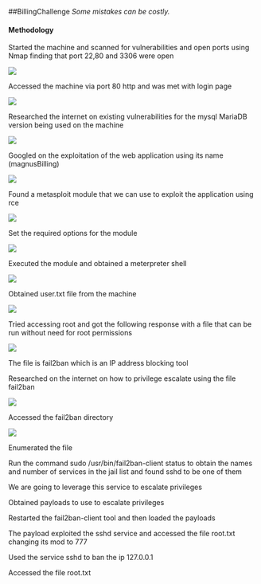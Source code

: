 ##BillingChallenge
*Some mistakes can be costly.*

#### **Methodology** 

Started the machine and scanned for vulnerabilities and open ports using Nmap finding that port 22,80 and 3306 were open

![](https://lh7-rt.googleusercontent.com/docsz/AD_4nXfaXnzTWszDnp-iCFbAavTUwBHFwydq65wzM_pNclMtAQxXBDfUu6e8Th8zhWqWL6eTtt2KEEPYRMyslRUK4fvtxVTcyOMvPd4-aYbGJvq-7FikoON6Yz8vrXTFnJsh-gPjj_gf?key=Alqzz-cY4k7hF6ju5NjQIZde)

Accessed the machine via port 80 http and was met with login page

![](https://lh7-rt.googleusercontent.com/docsz/AD_4nXdI9nC3rOOUSZgv9Fx3FKfJ0Tbn0OGnV-kVJhaTqribFdbiaVSDyipEty0bhfIcDmercrS6wWHEvzPVZeuGj38zV0k2J-KODI7PpgBe9ZyVHK-Z_jcvYwurxz1TIupTVP_ZWuCdmQ?key=Alqzz-cY4k7hF6ju5NjQIZde)

Researched the internet on existing vulnerabilities for the mysql MariaDB version being used on the machine

![](https://lh7-rt.googleusercontent.com/docsz/AD_4nXfl9sDkp3uhMSuXhSP9OJrBaXS1nXnozSzLtgCR1eACHWhiZqtkq941CYMZMaHuZNTPe4QKgX8xOt1gkkEGCOVErtPZNTpr0sGkMH8m2kFbBCtaj2qK0ix1Jssp5C39uPGqfjqEag?key=Alqzz-cY4k7hF6ju5NjQIZde)

Googled on the exploitation of the web application using its name (magnusBilling)

![](https://lh7-rt.googleusercontent.com/docsz/AD_4nXcCYKDjHIVQjJaPiNGDAp73UdLGGlN5CIXuytYfin0-Az3UcyL-48Zw6t_yPGhzd5Od_pU4LWQFP9e3--qTbibfK2K5lEtlZbOvciiL236kdYQ7_Xg1CvUlrtFXQJkUE3JbsftxeA?key=Alqzz-cY4k7hF6ju5NjQIZde)

Found a metasploit module that we can use to exploit the application using rce

![](https://lh7-rt.googleusercontent.com/docsz/AD_4nXcDCFb5k22AHAgbzizs24fRUdtzq6yMv_3yrkOjeYdF-CQpj0svTO09IK6Dz97y9VuWggbcszmBPqLgWCHrmUcVk8RJCmg69jSZ4SNMPdlMAS09jcCWLHanSwydCG1vUQyW_LTE?key=Alqzz-cY4k7hF6ju5NjQIZde)

Set the required options for the module 

![](https://lh7-rt.googleusercontent.com/docsz/AD_4nXfWuzf1XEkvBiTFnyuaR2_43L9R_ypjtPNFp-YY7LIs7dKyYPMk4kSgYiJIuQyRjZgwC03rZzvGlUNI2qntPs4GyKIitnv3SPFtq5RbWmosgcmbeFBkq1_Sv6uCoCuifFQfJ8en?key=Alqzz-cY4k7hF6ju5NjQIZde)

Executed the module and obtained a meterpreter shell

![](https://lh7-rt.googleusercontent.com/docsz/AD_4nXdcEboko9OEHZdc36ROOT1z2VdXF-oQ_2dPLhloPzKPa_6ov_Ca7OQGX1BUxFeYPcUhc20B0VP39vtdPiPhTfIYxm_BKcHwtT2e9giqbbaoagwQHAqTFuSJ_96yuFlrLSa6QjnjaQ?key=Alqzz-cY4k7hF6ju5NjQIZde)


Obtained user.txt file from the machine

![](https://lh7-rt.googleusercontent.com/docsz/AD_4nXcB1rSyuG-xBb7MSvoimkOW5BxDZ57tlmGjjuQYodKkdi0F2B2V7XLUU78WdmHaf9dDjXaEVz12EDbPv5KZMXLclUna9QpzKMbYZjfORXSV9-b8oRyrFz1hwx_aG7bHeV8GHUYT?key=Alqzz-cY4k7hF6ju5NjQIZde)

Tried accessing root and got the following response with a file that can be run without need for root permissions

![](https://lh7-rt.googleusercontent.com/docsz/AD_4nXe5cdOvnrSqYGo6iV72HnYszz0C8cYFDdaxyEAYWIIs6pWhw0WFO4a141T1py4KC2f0Oyx7F0tKFWU3c1qEabvb-BVjJzLOoi8PSXdewPGhsyid3ylV-jrlP1KuusDQke1dkM55?key=Alqzz-cY4k7hF6ju5NjQIZde)

The file is fail2ban which is an IP address blocking tool

Researched on the internet on how to privilege escalate using the file fail2ban

![](https://lh7-rt.googleusercontent.com/docsz/AD_4nXcur5gjjaZfGz965CGtvFFmgTsmX_4TLcqR6db2ecGcjc6Uo09Lae68rOQkDTNB_NFu5HFLyowsOYUwShu3h-eYBjvpYivcPeqfShDXQnX74soVCv5CqfpUEBPY4Op525CiCxvh?key=Alqzz-cY4k7hF6ju5NjQIZde)

Accessed the fail2ban directory

![](https://lh7-rt.googleusercontent.com/docsz/AD_4nXe-fOCEMmMbpx4ly0itQ6p8tH5jsHsW0eoB9tCHbWewgeIQuQptQ-qfXQIfrDpSYtLbir55-akOCuWTfLlHaBbqI6mWt2V7VeGVvbckvXUef1IQI0BmN14EhnlyPINKOpUUuq1Orw?key=Alqzz-cY4k7hF6ju5NjQIZde)

Enumerated the file 

Run the command sudo /usr/bin/fail2ban-client status to obtain the names and number of services in the jail list and found sshd to be one of them

We are going to leverage this service to escalate privileges 

Obtained payloads to use to escalate privileges 

Restarted the fail2ban-client tool and then loaded the payloads

The payload exploited the sshd service and accessed the file root.txt changing its mod to 777 

Used the service sshd to ban the ip 127.0.0.1

Accessed the file root.txt
